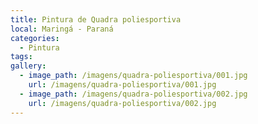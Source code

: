 ```yaml
---
title: Pintura de Quadra poliesportiva
local: Maringá - Paraná
categories:
  - Pintura
tags:
gallery:
  - image_path: /imagens/quadra-poliesportiva/001.jpg
    url: /imagens/quadra-poliesportiva/001.jpg
  - image_path: /imagens/quadra-poliesportiva/002.jpg
    url: /imagens/quadra-poliesportiva/002.jpg
---
```

